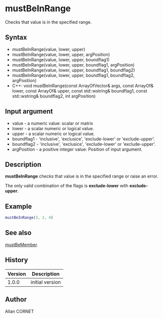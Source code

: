 

# mustBeInRange

Checks that value is in the specified range.

## Syntax

- mustBeInRange(value, lower, upper)
- mustBeInRange(value, lower, upper, argPosition)
- mustBeInRange(value, lower, upper, boundflag1)
- mustBeInRange(value, lower, upper, boundflag1, argPosition)
- mustBeInRange(value, lower, upper, boundflag1, boundflag2)
- mustBeInRange(value, lower, upper, boundflag1, boundflag2, argPosition)
- C++: void mustBeInRange(const ArrayOfVector& args, const ArrayOf& lower, const ArrayOf& upper, const std::wstring& boundflag1, const std::wstring& boundflag2, int argPosition)

## Input argument

 - value - a numeric value: scalar or matrix
 - lower - a scalar numeric or logical value.
 - upper - a scalar numeric or logical value.
 - boundflag1 - 'inclusive', 'exclusice', 'exclude-lower' or 'exclude-upper'.
 - boundflag2 - 'inclusive', 'exclusice', 'exclude-lower' or 'exclude-upper'.
 - argPosition - a positive integer value: Position of input argument.

## Description


  <p><b>mustBeInRange</b> checks that value is in the specified range or raise an error.</p>
  <p>The only valid combination of the flags is <b>exclude-lower</b> with <b>exclude-upper</b>.</p>


## Example

```matlab
mustBeInRange(3, 2, 4)
```

## See also

[mustBeMember](mustBeMember.md).
## History

|Version|Description|
|------|------|
|1.0.0|initial version|


## Author

Allan CORNET



